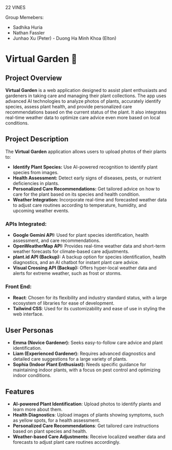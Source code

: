 22 VINES

Group Memebers:  
 - Sadhika Huria  
 - Nathan Fassler  
 - Junhao Xu (Peter) - Duong Ha Minh Khoa (Elton)

# Virtual Garden 🍃

## Project Overview

**Virtual Garden** is a web application designed to assist plant enthusiasts and gardeners in taking care and managing their plant collections. The app uses advanced AI technologies to analyze photos of plants, accurately identify species, assess plant health, and provide personalized care recommendations based on the current status of the plant. It also integrates real-time weather data to optimize care advice even more based on local conditions.

## Project Description

The **Virtual Garden** application allows users to upload photos of their plants to:

- **Identify Plant Species:** Use AI-powered recognition to identify plant species from images.
- **Health Assessment:** Detect early signs of diseases, pests, or nutrient deficiencies in plants.
- **Personalized Care Recommendations:** Get tailored advice on how to care for the plant based on its species and health condition.
- **Weather Integration:** Incorporate real-time and forecasted weather data to adjust care routines according to temperature, humidity, and upcoming weather events.

### APIs Integrated:

- **Google Gemini API:** Used for plant species identification, health assessment, and care recommendations.
- **OpenWeatherMap API:** Provides real-time weather data and short-term weather forecasts for climate-based care adjustments.
- **plant.id API (Backup):** A backup option for species identification, health diagnostics, and an AI chatbot for instant plant care advice.
- **Visual Crossing API (Backup):** Offers hyper-local weather data and alerts for extreme weather, such as frost or storms.

### Front End:

- **React**: Chosen for its flexibility and industry standard status, with a large ecosystem of libraries for ease of development.
- **Tailwind CSS**: Used for its customizability and ease of use in styling the web interface.

## User Personas

- **Emma (Novice Gardener):** Seeks easy-to-follow care advice and plant identification.
- **Liam (Experienced Gardener):** Requires advanced diagnostics and detailed care suggestions for a large variety of plants.
- **Sophia (Indoor Plant Enthusiast):** Needs specific guidance for maintaining indoor plants, with a focus on pest control and optimizing indoor conditions.

## Features

- **AI-powered Plant Identification**: Upload photos to identify plants and learn more about them.
- **Health Diagnostics**: Upload images of plants showing symptoms, such as yellow spots, for a health assessment.
- **Personalized Care Recommendations**: Get tailored care instructions based on plant species and health.
- **Weather-based Care Adjustments**: Receive localized weather data and forecasts to adjust plant care routines accordingly.
